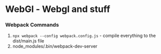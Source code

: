 # WebGl - Webgl and stuff

### Webpack Commands
1. `npx webpack --config webpack.config.js` - compile everything to the dist/main.js file
1. node_modules/.bin/webpack-dev-server
